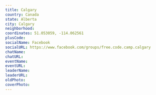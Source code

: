```yaml
---
title: Calgary
country: Canada
state: Alberta
city: Calgary
neighborhood: 
coordinates: 51.053059, -114.062561
plusCode:
socialName: Facebook
socialURL: https://www.facebook.com/groups/free.code.camp.calgary
chatName:
chatURL:
eventName:
eventURL:
leaderName:
leaderURL:
oldPhoto: 
coverPhoto:
---
```

